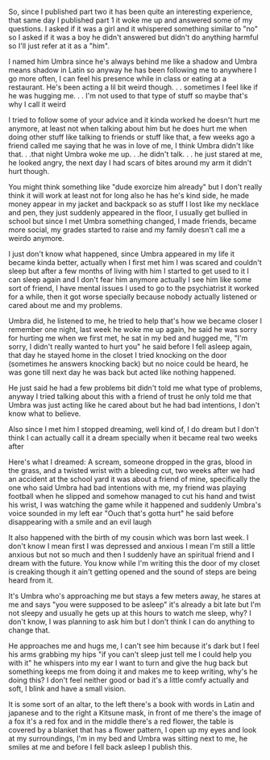 So, since I published part two it has been quite an interesting experience, that same day I published part 1 it woke me up and answered some of my questions. I asked if it was a girl and it whispered something similar to "no" so I asked if it was a boy he didn't answered but didn't do anything harmful so I'll just refer at it as a "him". 

I named him Umbra since he's always behind me like a shadow and Umbra means shadow in Latin so anyway he has been following me to anywhere I go more often, I can feel his presence while in class or eating at a restaurant. He's been acting a lil bit weird though. . . sometimes I feel like if he was hugging me. . . I'm not used to that type of stuff so maybe that's why I call it weird

I tried to follow some of your advice and it kinda worked he doesn't hurt me anymore, at least not when talking about him but he does hurt me when doing other stuff like talking to friends or stuff like that, a few weeks ago a friend called me saying that he was in love of me, I think Umbra didn't like that. . .that night Umbra woke me up. . .he didn't talk. . . he just stared at me, he looked angry, the next day I had scars of bites around my arm it didn't hurt though.

You might think something like "dude exorcize him already" but I don't really think it will work at least not for long also he has he's kind side, he made money appear in my jacket and backpack so as stuff I lost like my necklace and pen, they just suddenly appeared in the floor, I usually get bullied in school but since I met Umbra something changed, I made friends, became more social, my grades started to raise and my family doesn't call me a weirdo anymore.

I just don't know what happened, since Umbra appeared in my life it became kinda better, actually when I first met him I was scared and couldn't sleep but after a few months of living with him I started to get used to it I can sleep again and I don't fear him anymore actually I see him like some sort of friend,
I have mental issues I used to go to the psychiatrist it worked for a while, then it got worse specially because nobody actually listened or cared about me and my problems.

Umbra did, he listened to me, he tried to help that's how we became closer I remember one night, last week he woke me up again, he said he was sorry for hurting me when we first met, he sat in my bed and hugged me, "I'm sorry, I didn't really wanted to hurt you" he said before I fell asleep again, that day he stayed home in the closet I tried knocking on the door (sometimes he answers knocking back) but no noice could be heard, he was gone till next day he was back but acted like nothing happened.

He just said he had a few problems bit didn't told me what type of problems, anyway I tried talking about this with a friend of trust he only told me that Umbra was just acting like he cared about but he had bad intentions, I don't know what to believe.

Also since I met him I stopped dreaming, well kind of, I do dream but I don't think I can actually call it a dream specially when it became real two weeks after  

Here's what I dreamed:
A scream, someone dropped in the gras, blood in the grass, and a twisted wrist with a bleeding cut, two weeks after we had an accident at the school yard it was about a friend of mine, specifically the one who said Umbra had bad intentions with me, my friend was playing football when he slipped and somehow managed to cut his hand and twist his wrist, I was watching the game while it happened and suddenly Umbra's voice sounded in my left ear "Ouch that's gotta hurt" he said before disappearing with a smile and an evil laugh

It also happened with the birth of my cousin which was born last week. I don't know I mean first I was depressed and anxious I mean I'm still a little anxious but not so much and then I suddenly have an spiritual friend and I dream with the future. You know while I'm writing this the door of my closet is creaking though it ain't getting opened and the sound of steps are being heard from it.

It's Umbra who's approaching me but stays a few meters away, he stares at me and says "you were supposed to be asleep" it's already a bit late but I'm not sleepy and usually he gets up at this hours to watch me sleep, why? I don't know, I was planning to ask him but I don't think I can do anything to change that.

He approaches me and hugs me, I can't see him because it's dark but I feel his arms grabbing my hips "if you can't sleep just tell me I could help you with it" he whispers into my ear I want to turn and give the hug back but something keeps me from doing it and makes me to keep writing, why's he doing this? I don't feel neither good or bad it's a little comfy actually and soft, I blink and have a small vision.

It is some sort of an altar, to the left there's a book with words in Latin and japanese and to the right a Kitsune mask, in front of me there's the image of a fox it's a red fox and in the middle there's a red flower, the table is covered by a blanket that has a flower pattern, I open up my eyes and look at my surroundings, I'm in my bed and Umbra was sitting next to me, he smiles at me and before I fell back asleep I publish this.